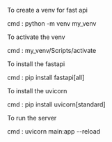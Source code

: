To create a venv for fast api

cmd : python -m venv my_venv


To activate the venv

cmd : my_venv/Scripts/activate 


To install the fastapi

cmd : pip install fastapi[all]


To install the uvicorn

cmd : pip install uvicorn[standard]


To run the server

cmd : uvicorn main:app --reload